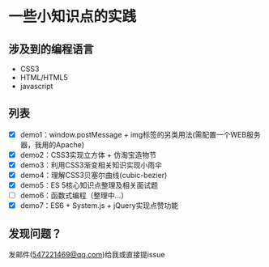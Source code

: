 # 一些小知识点的实践

## 涉及到的编程语言

+ CSS3
+ HTML/HTML5
+ javascript

## 列表
- [x] demo1：window.postMessage + img标签的另类用法(需配置一个WEB服务器，我用的Apache)
- [x] demo2：CSS3实现立方体 + 仿淘宝造物节
- [x] demo3：利用CSS3渐变相关知识实现小雨伞
- [x] demo4：理解CSS3贝塞尔曲线(cubic-bezier)
- [x] demo5：ES 5核心知识点整理及相关面试题
- [ ] demo6：函数式编程（整理中...）
- [x] demo7：ES6 + System.js + jQuery实现点赞功能

## 发现问题？
发邮件(547221469@qq.com)给我或直接提issue